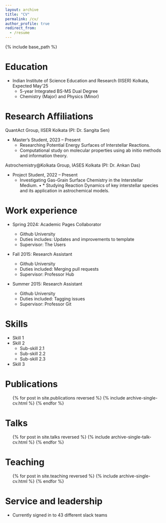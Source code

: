 ```yaml
---
layout: archive
title: "CV"
permalink: /cv/
author_profile: true
redirect_from:
  - /resume
---
```


{% include base_path %}

Education
======
* Indian Institute of Science Education and Research (IISER) Kolkata, Expected May'25
  * 5-year Integrated BS-MS Dual Degree
  * Chemistry (Major) and Physics (Minor)

Research Affiliations
======
QuantAct Group, IISER Kolkata (PI: Dr. Sangita Sen)
* Master’s Student, 2023 – Present
  * Researching Potential Energy Surfaces of Interstellar Reactions.
  * Computational study on molecular properties using ab initio methods and information theory.
    
Astrochemistry@Kolkata Group, IASES Kolkata (PI: Dr. Ankan Das)
* Project Student, 2022 – Present
  * Investigating Gas-Grain Surface Chemistry in the Interstellar Medium.
• * Studying Reaction Dynamics of key interstellar species and its application in astrochemical models.

Work experience
======
* Spring 2024: Academic Pages Collaborator
  * Github University
  * Duties includes: Updates and improvements to template
  * Supervisor: The Users

* Fall 2015: Research Assistant
  * Github University
  * Duties included: Merging pull requests
  * Supervisor: Professor Hub

* Summer 2015: Research Assistant
  * Github University
  * Duties included: Tagging issues
  * Supervisor: Professor Git
  
Skills
======
* Skill 1
* Skill 2
  * Sub-skill 2.1
  * Sub-skill 2.2
  * Sub-skill 2.3
* Skill 3

Publications
======
  <ul>{% for post in site.publications reversed %}
    {% include archive-single-cv.html %}
  {% endfor %}</ul>
  
Talks
======
  <ul>{% for post in site.talks reversed %}
    {% include archive-single-talk-cv.html  %}
  {% endfor %}</ul>
  
Teaching
======
  <ul>{% for post in site.teaching reversed %}
    {% include archive-single-cv.html %}
  {% endfor %}</ul>
  
Service and leadership
======
* Currently signed in to 43 different slack teams
